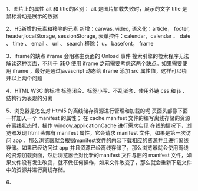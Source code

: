 1、图片上的属性 alt 和 title的区别：
alt 是图片加载失败时，展示的文字
title 是鼠标滑动是展示的数据

2、H5新增的元素和移除的元素
新增：canvas, video, 语义化：article， footer, header,localStorage, sessionStorage,
    表单控件：calendar，calendar 、 date 、 time 、 email 、 url 、 search
移除： u， basefont， frame


3、iframe的缺点
iframe 会阻塞主页面的 Onload 事件
搜索引擎的检索程序无法解读这种页面，不利于 SEO
使用 iframe 之前需要考虑这两个缺点。如果需要使用 iframe ，最好是通过javascript 动态给 iframe 添加 src 属性值，这样可以绕开以上两个问题

4、HTML W3C 的标准
标签闭合、标签小写、不乱嵌套、使用外链 css 和 js 、结构行为表现的分离

5、浏览器是怎么对 Html5 的离线储存资源进行管理和加载的呢
页面头部像下面一样加入一个 manifest 的属性；
在 cache.manifest 文件的编写离线存储的资源
在离线状态时，操作 window.applicationCache 进行需求实现
在线的情况下，浏览器发现 html 头部有 manifest 属性，它会请求 manifest 文件，如果是第一次访问 app ，那么浏览器就会根据manifest文件的内容下载相应的资源并且进行离线存储。如果已经访问过 app 并且资源已经离线存储了，那么浏览器就会使用离线的资源加载页面，然后浏览器会对比新的manifest 文件与旧的 manifest 文件，如果文件没有发生改变，就不做任何操作，如果文件改变了，那么就会重新下载文件中的资源并进行离线存储。

6、